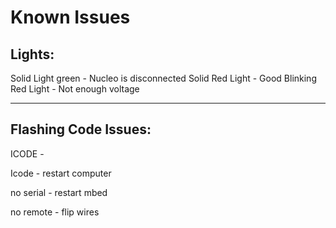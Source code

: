 # Known Issues

## Lights:

Solid Light green - Nucleo is disconnected
Solid Red Light - Good
Blinking Red Light - Not enough voltage

---

## Flashing Code Issues:

ICODE - 

Icode - restart computer

no serial - restart mbed

no remote - flip wires
